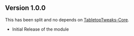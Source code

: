## Version 1.0.0
This has been split and no depends on [TabletopTweaks-Core](https://github.com/Vek17/TabletopTweaks-Core/releases).

* Initial Release of the module